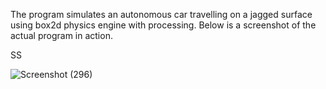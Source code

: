 The program simulates an autonomous car travelling on a jagged surface using box2d physics engine with processing.
Below is a screenshot of the actual program in action.

SS

![Screenshot (296)](https://user-images.githubusercontent.com/116943667/224427850-1828c567-8ede-497a-9da4-2d7d662e3814.png)
